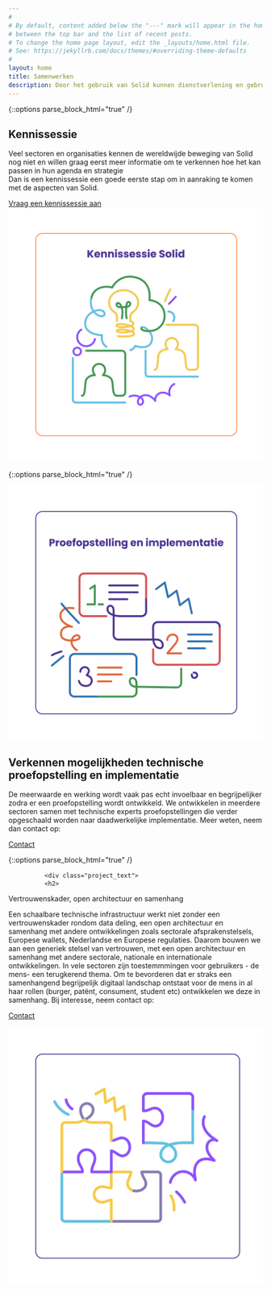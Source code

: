 ```yaml
---
#
# By default, content added below the "---" mark will appear in the home page
# between the top bar and the list of recent posts.
# To change the home page layout, edit the _layouts/home.html file.
# See: https://jekyllrb.com/docs/themes/#overriding-theme-defaults
#
layout: home
title: Samenwerken
description: Door het gebruik van Solid kunnen dienstverlening en gebruikservaring verbeteren en ontstaan mogelijkheden om GDPR-compliant samen te werken met ketenpartners. Solid is toepasbaar in verschillende sectoren en domeinen zoals de zorg, energie, gemeentes, uitvoeringsorganisaties van de overheid, publieke organisaties zoals de culturele en bibliotheek-sector maar ook retail, media etc. Werk je bij een organisatie, koepelorganisatie of afsprakenstelsel en is er concrete interesse om aan de slag te gaan met projecten rondom veilig en verantwoord data delen, mogelijk in samenwerking met ketenpartners? Een kennissessie of proefopstelling met een serieuze doorkijk naar implementatie zijn voorbeelden van mogelijkheden.
---
```


{::options parse_block_html="true" /}
<div class="wrapperprojects" markdown="0" id="kennissessie">
            <div class="projectblock">
             <div class="project_text">
              <h2>
Kennissessie
              </h2>
              <p>
Veel sectoren en organisaties kennen de wereldwijde beweging van Solid nog niet en willen graag eerst meer informatie om te verkennen hoe het kan passen in hun agenda en strategie<br>
Dan is een kennissessie een goede eerste stap om in aanraking te komen met de aspecten van Solid.
                </p>
                <div class="button_align">
               <a class="button_link" href="/contact"><div class="button">Vraag een kennissessie aan</div></a>
              </div>
              </div>
              <div class="project_img">
                <img src="/img/kennissessie.svg" alt="">
            </div>         
        </div>
</div>


{::options parse_block_html="true" /}
<div class="wrapperprojects" markdown="0" id="proefopstelling">
            <div class="projectblock">
             <div class="project_img">
                <img src="/img/proefopstelling.svg" alt="">
            </div>    
              <div class="project_text">
              <h2>
Verkennen mogelijkheden technische proefopstelling en implementatie
              </h2>
              <p>
De meerwaarde en werking wordt vaak pas echt invoelbaar en begrijpelijker zodra er een proefopstelling wordt ontwikkeld. We ontwikkelen in meerdere sectoren samen met technische experts proefopstellingen die verder opgeschaald worden naar daadwerkelijke implementatie. Meer weten, neem dan contact op:
              </p>
                 <div class="button_align">
               <a class="button_link" href="/contact"><div class="button">Contact</div></a>
              </div>
              </div>
        </div>
</div>

{::options parse_block_html="true" /}
<div class="wrapperprojects" markdown="0" id="proefopstelling">
            <div class="projectblock">
               
              <div class="project_text">
              <h2>
Vertrouwenskader, open architectuur en samenhang
              </h2>
              <p>
Een schaalbare technische infrastructuur werkt niet zonder een vertrouwenskader rondom data deling, een open architectuur en samenhang met andere ontwikkelingen zoals sectorale afsprakenstelsels, Europese wallets, Nederlandse en Europese regulaties. Daarom bouwen we aan een generiek stelsel van vertrouwen, met een open architectuur en samenhang met andere sectorale, nationale en internationale ontwikkelingen. In vele sectoren zijn toestemmmingen voor gebruikers - de mens- een terugkerend thema. Om te bevorderen dat er straks een samenhangend begrijpelijk digitaal landschap ontstaat voor de mens in al haar rollen (burger, patënt, consument, student etc) ontwikkelen we deze in samenhang. Bij interesse, neem contact op:
              </p>
                 <div class="button_align">
               <a class="button_link" href="/contact"><div class="button">Contact</div></a>
              </div>
              </div>             
             <div class="project_img">
                <img src="/img/samenwerken1.svg" alt="">
            </div>        
        </div>
</div>
